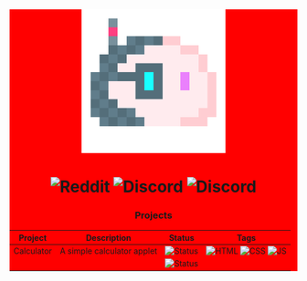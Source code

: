 <div align="center" style="vertical-align: center; background-color: red;">
    <img src="media/blob.png" width="50%">

# ![Reddit](https://img.shields.io/badge/Reddit-gray?style=for-the-badge&logo=reddit&labelColor=white) ![Discord](https://img.shields.io/badge/Discord-gray?style=for-the-badge&logo=discord&labelColor=white) ![Discord](https://img.shields.io/badge/Instagram-gray?style=for-the-badge&logo=instagram&labelColor=gray)

### Projects

|Project|Description|Status|Tags|
|:-----:|:---------:|:----:|:--:|
|Calculator|A simple calculator applet|![Status](https://img.shields.io/badge/1.0-Completed-success?style=for-the-badge&logo=github&labelColor=gray&link=https://www.volperoid.github.io)|![HTML](https://img.shields.io/badge/HTML-E34F26?style=for-the-badge&logo=html5&labelColor=E34F26&logoColor=white) ![CSS](https://img.shields.io/badge/CSS-1572B6?style=for-the-badge&logo=css3&labelColor=1572B6&logoColor=white) ![JS](https://img.shields.io/badge/JavaScript-F7DF1E?style=for-the-badge&logo=javascript&labelColor=F7DF1E&logoColor=black)
|||![Status](https://img.shields.io/badge/TBD-inactive?style=for-the-badge)|
</div>
